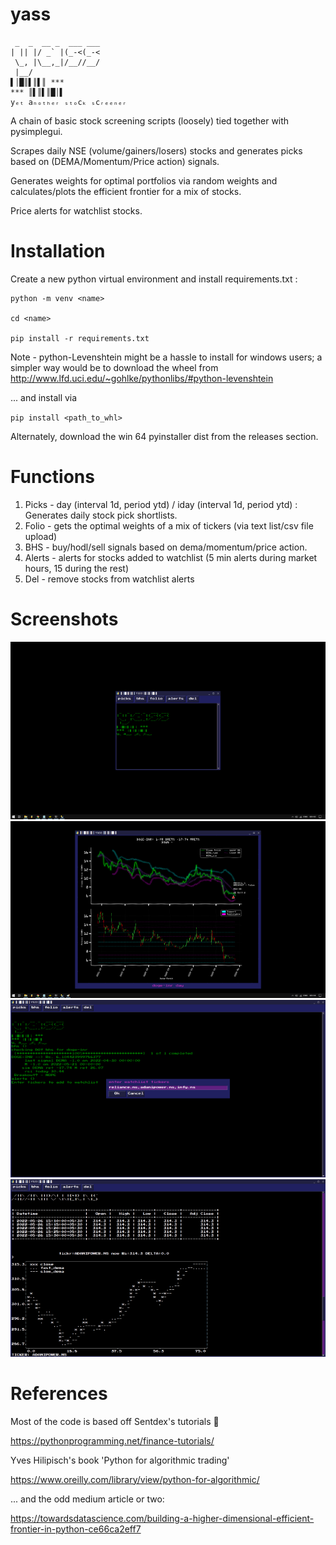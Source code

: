 # yass
```
 _  _  __ _  ___ ___
| || |/ _` |(_-<(_-<
 \_, |\__,_|/__//__/
 |__/               
▌│█║▌║▌║ ***
*** ║▌║▌║█│▌
yₑₜ aₙₒₜₕₑᵣ ₛₜₒcₖ ₛcᵣₑₑₙₑᵣ
```
A chain of basic stock screening scripts (loosely) tied together with pysimplegui.

Scrapes daily NSE (volume/gainers/losers) stocks and generates picks based on (DEMA/Momentum/Price action) signals.

Generates weights for optimal portfolios via random weights and calculates/plots the efficient frontier for a mix of stocks.

Price alerts for watchlist stocks.

# Installation

Create a new python virtual environment and install requirements.txt :

```
python -m venv <name>

cd <name>

pip install -r requirements.txt
```

Note - python-Levenshtein might be a hassle to install for windows users; a simpler way would be to download the wheel from http://www.lfd.uci.edu/~gohlke/pythonlibs/#python-levenshtein

... and install via 


`
pip install <path_to_whl>
`

Alternately, download the win 64 pyinstaller dist from the releases section.

# Functions

1. Picks - day (interval 1d, period ytd) / iday (interval 1d, period ytd) : Generates daily stock pick shortlists.
2. Folio - gets the optimal weights of a mix of tickers (via text list/csv file upload)
3. BHS - buy/hodl/sell signals based on dema/momentum/price action. 
4. Alerts - alerts for stocks added to watchlist (5 min alerts during market hours, 15 during the rest)
5. Del - remove stocks from watchlist alerts

# Screenshots

![main](https://github.com/squidinkscape/yass/blob/main/screenshots/screen_main.png)
![bhs](https://github.com/squidinkscape/yass/blob/main/screenshots/screen_bhs_rez.png)
![alerts-in](https://github.com/squidinkscape/yass/blob/main/screenshots/screen_alerts.png)
![alerts-out](https://github.com/squidinkscape/yass/blob/main/screenshots/screen_alerts_out.png)

# References

Most of the code is based off Sentdex's tutorials 🤘

https://pythonprogramming.net/finance-tutorials/

Yves Hilipisch's book 'Python for algorithmic trading' 

https://www.oreilly.com/library/view/python-for-algorithmic/

... and the odd medium article or two:

https://towardsdatascience.com/building-a-higher-dimensional-efficient-frontier-in-python-ce66ca2eff7

